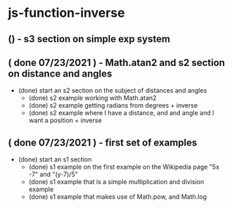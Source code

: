 # js-function-inverse

## () - s3 section on simple exp system

## ( done 07/23/2021 ) - Math.atan2 and s2 section on distance and angles
* (done) start an s2 section on the subject of distances and angles
  * (done) s2 example working with Math.atan2
  * (done) s2 example getting radians from degrees + inverse
  * (done) s2 example where I have a distance, and and angle and I want a position + inverse

## ( done 07/23/2021 ) - first set of examples
* (done) start an s1 section
  * (done) s1 example on the first example on the Wikipedia page "5x -7" and "(y-7)/5"
  * (done) s1 example that is a simple multiplication and division example
  * (done) s1 example that makes use of Math.pow, and Math.log